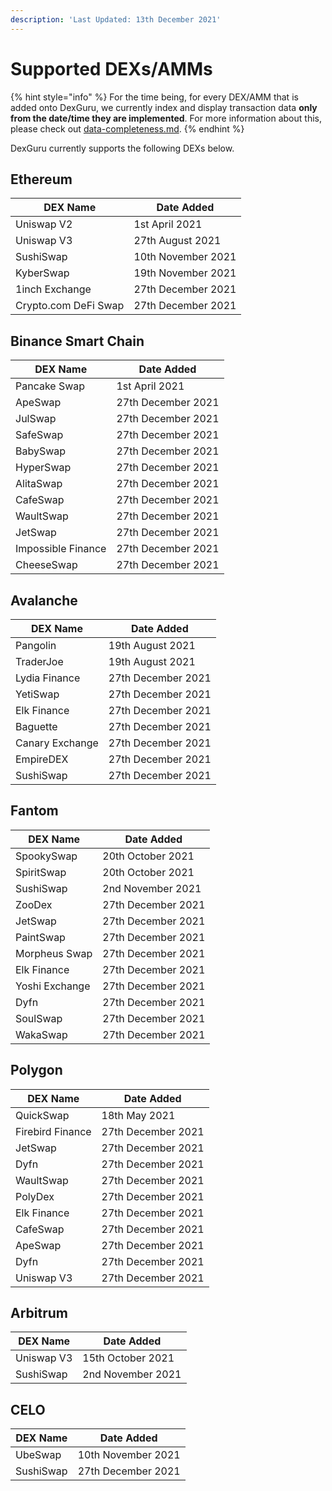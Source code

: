 ```yaml
---
description: 'Last Updated: 13th December 2021'
---
```


# Supported DEXs/AMMs

{% hint style="info" %}
For the time being, for every DEX/AMM that is added onto DexGuru, we currently index and display transaction data **only from the date/time they are implemented**. For more information about this, please check out [data-completeness.md](data-completeness.md "mention").
{% endhint %}

DexGuru currently supports the following DEXs below.

## **Ethereum**

| DEX Name             | Date Added         |
| -------------------- | ------------------ |
| Uniswap V2           | 1st April 2021     |
| Uniswap V3           | 27th August 2021   |
| SushiSwap            | 10th November 2021 |
| KyberSwap            | 19th November 2021 |
| 1inch Exchange       | 27th December 2021 |
| Crypto.com DeFi Swap | 27th December 2021 |

## **Binance Smart Chain**

| DEX Name           | Date Added         |
| ------------------ | ------------------ |
| Pancake Swap       | 1st April 2021     |
| ApeSwap            | 27th December 2021 |
| JulSwap            | 27th December 2021 |
| SafeSwap           | 27th December 2021 |
| BabySwap           | 27th December 2021 |
| HyperSwap          | 27th December 2021 |
| AlitaSwap          | 27th December 2021 |
| CafeSwap           | 27th December 2021 |
| WaultSwap          | 27th December 2021 |
| JetSwap            | 27th December 2021 |
| Impossible Finance | 27th December 2021 |
| CheeseSwap         | 27th December 2021 |

## **Avalanche**

| DEX Name        | Date Added         |
| --------------- | ------------------ |
| Pangolin        | 19th August 2021   |
| TraderJoe       | 19th August 2021   |
| Lydia Finance   | 27th December 2021 |
| YetiSwap        | 27th December 2021 |
| Elk Finance     | 27th December 2021 |
| Baguette        | 27th December 2021 |
| Canary Exchange | 27th December 2021 |
| EmpireDEX       | 27th December 2021 |
| SushiSwap       | 27th December 2021 |

## **Fantom**

| DEX Name       | Date Added         |
| -------------- | ------------------ |
| SpookySwap     | 20th October 2021  |
| SpiritSwap     | 20th October 2021  |
| SushiSwap      | 2nd November 2021  |
| ZooDex         | 27th December 2021 |
| JetSwap        | 27th December 2021 |
| PaintSwap      | 27th December 2021 |
| Morpheus Swap  | 27th December 2021 |
| Elk Finance    | 27th December 2021 |
| Yoshi Exchange | 27th December 2021 |
| Dyfn           | 27th December 2021 |
| SoulSwap       | 27th December 2021 |
| WakaSwap       | 27th December 2021 |

## **Polygon**

| DEX Name         | Date Added         |
| ---------------- | ------------------ |
| QuickSwap        | 18th May 2021      |
| Firebird Finance | 27th December 2021 |
| JetSwap          | 27th December 2021 |
| Dyfn             | 27th December 2021 |
| WaultSwap        | 27th December 2021 |
| PolyDex          | 27th December 2021 |
| Elk Finance      | 27th December 2021 |
| CafeSwap         | 27th December 2021 |
| ApeSwap          | 27th December 2021 |
| Dyfn             | 27th December 2021 |
| Uniswap V3       | 27th December 2021 |

## **Arbitrum**

| DEX Name   | Date Added        |
| ---------- | ----------------- |
| Uniswap V3 | 15th October 2021 |
| SushiSwap  | 2nd November 2021 |

## **CELO**

| DEX Name  | Date Added         |
| --------- | ------------------ |
| UbeSwap   | 10th November 2021 |
| SushiSwap | 27th December 2021 |
